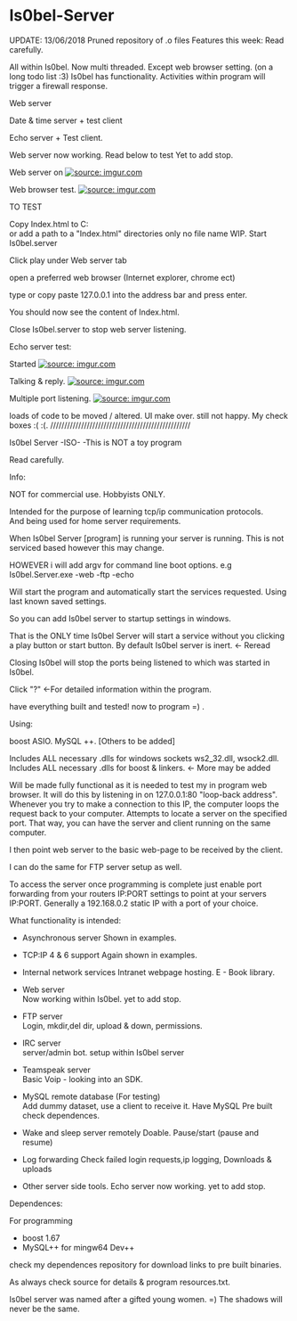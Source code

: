 # Is0bel-Server
UPDATE: 13/06/2018
Pruned repository of .o files
Features this week: Read carefully.

All within Is0bel. Now multi threaded.
Except web browser setting. (on a long todo list :3)
Is0bel has functionality. 
Activities within program will trigger a firewall response.


Web server

Date & time server + test client

Echo server + Test client.




Web server now working. Read below to test
Yet to add stop. 
 

Web server on
<a href="https://imgur.com/EyoGukP"><img src="https://i.imgur.com/EyoGukP.jpg" title="source: imgur.com" /></a>

Web browser test.
<a href="https://imgur.com/kgThRdo"><img src="https://i.imgur.com/kgThRdo.jpg" title="source: imgur.com" /></a>

TO TEST

Copy Index.html to C:\
or add a path to a "Index.html" directories only no file name WIP.
Start Is0bel.server

Click play under Web server tab

open a preferred web browser (Internet explorer, chrome ect)

type or copy paste 127.0.0.1 into the address bar and press enter.

You should now see the content of Index.html.

Close Is0bel.server to stop web server listening.

 

Echo server test:

Started
<a href="https://imgur.com/qhiU8o4"><img src="https://i.imgur.com/qhiU8o4.jpg" title="source: imgur.com" /></a>



Talking & reply.
<a href="https://imgur.com/bZm43eM"><img src="https://i.imgur.com/bZm43eM.jpg" title="source: imgur.com" /></a>



Multiple port listening.
<a href="https://imgur.com/PVfMMEd"><img src="https://i.imgur.com/PVfMMEd.jpg" title="source: imgur.com" /></a>



loads of code to be moved / altered.
UI make over. still not happy. My check boxes :( :(.
//////////////////////////////////////////////////

Is0bel Server -ISO- -This is NOT a toy program

 

Read carefully.

Info:

NOT for commercial use. Hobbyists ONLY. 

Intended for the purpose of learning tcp/ip communication protocols.  
And being used for home server requirements.

When Is0bel Server [program] is running your server is running. 
This is not serviced based however this may change.

HOWEVER i will add argv for command line boot options.
e.g Is0bel.Server.exe -web -ftp -echo

Will start the program and automatically start the services requested.
Using last known saved settings. 

So you can add Is0bel server to startup settings in windows. 

That is the ONLY time Is0bel Server will start a service without you clicking
a play button or start button. By default Is0bel server is inert. <- Reread


Closing Is0bel will stop the ports being listened to which was started in Is0bel.
 

Click "?" <-For detailed information within the program.

have everything built and tested! now to program =) .

Using:

boost ASIO. MySQL ++. [Others to be added]  


Includes ALL necessary .dlls for windows sockets ws2_32.dll, wsock2.dll.
Includes ALL necessary .dlls for boost & linkers. <- More may be added


Will be made fully functional as it is needed to test my in program web browser.
It will do this by listening in on 127.0.0.1:80 "loop-back address".
Whenever you try to make a connection to this IP,
the computer loops the request back to your computer.
Attempts to locate a server on the specified port.
That way, you can have the server and client running on the same computer.

I then point web server to the basic web-page to be received by the client.

I can do the same for FTP server setup as well.

To access the server once programming is complete just enable port forwarding
from your routers IP:PORT settings to point at your servers IP:PORT.
Generally a 192.168.0.2 static IP with a port of your choice.

  
What functionality is intended:

- Asynchronous server
Shown in examples.

- TCP:IP 4 & 6 support
Again shown in examples.

- Internal network services
Intranet webpage hosting. E - Book library.

- Web server		
Now working within Is0bel. yet to add stop.
- FTP server		
Login, mkdir,del dir, upload & down, permissions.
 
- IRC server		
server/admin bot. setup within Is0bel server

- Teamspeak server	
Basic Voip - looking into an SDK.
 
- MySQL remote database (For testing)	
Add dummy dataset, use a client to receive it.
Have MySQL Pre built check dependences.

- Wake and sleep server remotely
Doable. Pause/start (pause and resume)
	
- Log forwarding
Check failed login requests,ip logging, Downloads & uploads

- Other server side tools.
Echo server now working. yet to add stop.

Dependences:

For programming
- boost 1.67 
- MySQL++ for mingw64 Dev++

check my dependences repository for download links to pre built binaries.


As always check source for details & program resources.txt.


Is0bel server was named after a gifted young women. =) 
The shadows will never be the same.
